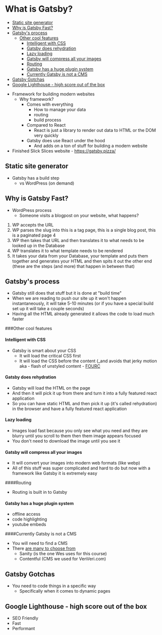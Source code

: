 # What is Gatsby?
<!-- MarkdownTOC -->

- [Static site generator](#static-site-generator)
- [Why is Gatsby Fast?](#why-is-gatsby-fast)
- [Gatsby's process](#gatsbys-process)
    - [Other cool features](#other-cool-features)
        - [Intelligent with CSS](#intelligent-with-css)
        - [Gatsby does rehydration](#gatsby-does-rehydration)
        - [Lazy loading](#lazy-loading)
        - [Gatsby will compress all your images](#gatsby-will-compress-all-your-images)
        - [Routing](#routing)
        - [Gatsby has a huge plugin system](#gatsby-has-a-huge-plugin-system)
        - [Currently Gatsby is not a CMS](#currently-gatsby-is-not-a-cms)
- [Gatsby Gotchas](#gatsby-gotchas)
- [Google Lighthouse - high score out of the box](#google-lighthouse---high-score-out-of-the-box)

<!-- /MarkdownTOC -->


* Framework for building modern websites
    - Why framework?
        + Comes with everything
            * How to manage your data
            * routing
            * build process
        + Compared to React
            * React is just a library to render out data to HTML or the DOM very quickly
        + Gatsby does use React under the hood
            * And adds on a ton of stuff for building a modern website
* Finished Slick Slices website - https://gatsby.pizza/

## Static site generator
* Gatsby has a build step
    - vs WordPress (on demand)

## Why is Gatsby Fast?
* WordPress process
    - Someone visits a blogpost on your website, what happens?

1. WP accepts the URL
2. WP parses the slug into this is a tag page, this is a single blog post, this is a paginated page 4
3. WP then takes that URL and then translates it to what needs to be looked up in the Database
4. WP translates it to what template needs to be rendered
5. It takes your data from your Database, your template and puts them together and generates your HTML and then spits it out the other end (these are the steps (and more) that happen in between that)

## Gatsby's process
* Gatsby still does that stuff but it is done at "build time"
* When we are reading to push our site up it won't happen instantaneously, it will take 5-10 minutes (or if you have a special build set up it will take a couple seconds)
* Having all the HTML already generated it allows the code to load much faster

###Other cool features
#### Intelligent with CSS
* Gatsby is smart about your CSS
    - It will load the critical CSS first
    - It will load the CSS before the content (_and avoids that jerky motion aka - flash of unstyled content - [FOURC](https://www.primative.net/blog/how-to-get-rid-of-the-flash-of-unstyled-content/)

#### Gatsby does rehydration
* Gatsby will load the HTML on the page
* And then it will pick it up from there and turn it into a fully featured react application
* So you can have static HTML and then pick it up (it's called rehydration) in the browser and have a fully featured react application

#### Lazy loading
* Images load fast because you only see what you need and they are blurry until you scroll to them then them image appears focused
* You don't need to download the image until you see it

#### Gatsby will compress all your images
* It will convert your images into modern web formats (like webp)
* All of this stuff was super complicated and hard to do but now with a framework like Gatsby it is extremely easy

####Routing
* Routing is built in to Gatsby

#### Gatsby has a huge plugin system
* offline access
* code highlighting
* youtube embeds

####Currently Gatsby is not a CMS
* You will need to find a CMS
* There [are many to choose from](https://wiredelta.com/10-most-popular-headless-cms-of-2020/)
    - Sanity (is the one Wes uses for this course)
    - Contentful (CMS we used for VenVeri.com)

## Gatsby Gotchas
* You need to code things in a specific way
    - Specifically when it comes to dynamic pages

## Google Lighthouse - high score out of the box
* SEO Friendly
* Fast
* Performant 
